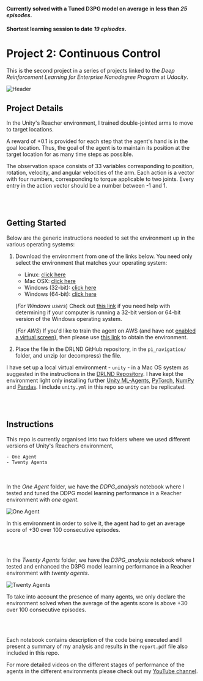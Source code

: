 [//]: # (Image References)

[image1]: https://github.com/brongix/Udacity/blob/master/Deep%20Reinforcement%20Learning%20for%20Enterprise/Project%20Continuous%20Control/Header.gif "Header"
[image2]: https://github.com/brongix/Udacity/blob/master/Deep%20Reinforcement%20Learning%20for%20Enterprise/Project%20Continuous%20Control/one_agent.gif "One Agent"
[image3]: https://github.com/brongix/Udacity/blob/master/Deep%20Reinforcement%20Learning%20for%20Enterprise/Project%20Continuous%20Control/twenty_agents.gif "Twenty Agents"


#### Currently solved with a Tuned D3PG model on average in less than *25 episodes*.
#### Shortest learning session to date *19 episodes*.

# 

# Project 2: Continuous Control

This is the second project in a series of projects linked to the *Deep Reinforcement Learning for Enterprise Nanodegree Program* at *Udacity*.

![Header][image1]

## Project Details

In the Unity's Reacher environment, I trained double-jointed arms to move to target locations.



A reward of +0.1 is provided for each step that the agent's hand is in the goal location. Thus, the goal of the agent is to maintain its position at the target location for as many time steps as possible.

The observation space consists of 33 variables corresponding to position, rotation, velocity, and angular velocities of the arm. Each action is a vector with four numbers, corresponding to torque applicable to two joints. Every entry in the action vector should be a number between -1 and 1.

<br/><br/>

## Getting Started

Below are the generic instructions needed to set the environment up in the various operating systems: 
1. Download the environment from one of the links below.  You need only select the environment that matches your operating system:
    - Linux: [click here](https://s3-us-west-1.amazonaws.com/udacity-drlnd/P1/Banana/Banana_Linux.zip)
    - Mac OSX: [click here](https://s3-us-west-1.amazonaws.com/udacity-drlnd/P1/Banana/Banana.app.zip)
    - Windows (32-bit): [click here](https://s3-us-west-1.amazonaws.com/udacity-drlnd/P1/Banana/Banana_Windows_x86.zip)
    - Windows (64-bit): [click here](https://s3-us-west-1.amazonaws.com/udacity-drlnd/P1/Banana/Banana_Windows_x86_64.zip)
    
    (_For Windows users_) Check out [this link](https://support.microsoft.com/en-us/help/827218/how-to-determine-whether-a-computer-is-running-a-32-bit-version-or-64) if you need help with determining if your computer is running a 32-bit version or 64-bit version of the Windows operating system.

    (_For AWS_) If you'd like to train the agent on AWS (and have not [enabled a virtual screen](https://github.com/Unity-Technologies/ml-agents/blob/master/docs/Training-on-Amazon-Web-Service.md)), then please use [this link](https://s3-us-west-1.amazonaws.com/udacity-drlnd/P1/Banana/Banana_Linux_NoVis.zip) to obtain the environment.

2. Place the file in the DRLND GitHub repository, in the `p1_navigation/` folder, and unzip (or decompress) the file. 


I have set up a local virtual environment - `unity` - in a Mac OS system as suggested in the instructions in the [DRLND Repository](https://github.com/udacity/deep-reinforcement-learning#dependencies). I have kept the environment light only installing further [Unity ML-Agents](https://github.com/Unity-Technologies/ml-agents/blob/master/docs/Installation.md), [PyTorch](https://pytorch.org/), [NumPy](http://www.numpy.org/) and [Pandas](https://pandas.pydata.org/). I include `unity.yml` in this repo so `unity` can be replicated.

<br/><br/>


## Instructions

This repo is currently organised into two folders where we used different versions of Unity's Reachers environment,


	- One Agent
	- Twenty Agents


<br/><br/>
In the *One Agent* folder, we have the *DDPG_analysis* notebook where I tested and tuned the DDPG model learning performance in a Reacher environment with *one agent*.

![One Agent][image2]

In this environment in order to solve it, the agent had to get an average score of +30 over 100 consecutive episodes.
 
<br/><br/>

In the *Twenty Agents* folder, we have the *D3PG_analysis* notebook where I tested and enhanced the D3PG model learning performance in a Reacher environment with *twenty agents*. 

![Twenty Agents][image3]

To take into account the presence of many agents, we only declare the environment solved when the average of the agents score is above +30 over 100 consecutive episodes.


<br/><br/>


Each notebook contains description of the code being executed and I present a summary of my analysis and results in the `report.pdf` file also included in this repo.

For more detailed videos on the different stages of performance of the agents in the different environments please check out my [YouTube channel](https://www.youtube.com/channel/UCR0dwjdcbswHvQvnfC8IW-g/videos?view_as=subscriber).
